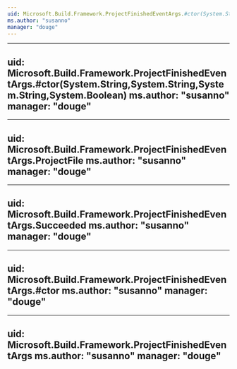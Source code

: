 ```yaml
---
uid: Microsoft.Build.Framework.ProjectFinishedEventArgs.#ctor(System.String,System.String,System.String,System.Boolean,System.DateTime)
ms.author: "susanno"
manager: "douge"
---
```


---
uid: Microsoft.Build.Framework.ProjectFinishedEventArgs.#ctor(System.String,System.String,System.String,System.Boolean)
ms.author: "susanno"
manager: "douge"
---

---
uid: Microsoft.Build.Framework.ProjectFinishedEventArgs.ProjectFile
ms.author: "susanno"
manager: "douge"
---

---
uid: Microsoft.Build.Framework.ProjectFinishedEventArgs.Succeeded
ms.author: "susanno"
manager: "douge"
---

---
uid: Microsoft.Build.Framework.ProjectFinishedEventArgs.#ctor
ms.author: "susanno"
manager: "douge"
---

---
uid: Microsoft.Build.Framework.ProjectFinishedEventArgs
ms.author: "susanno"
manager: "douge"
---

